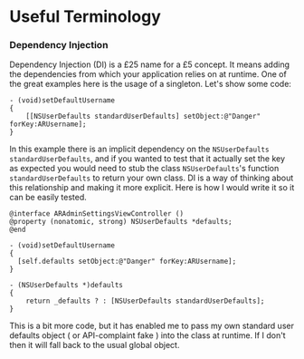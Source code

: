 # Useful Terminology

### Dependency Injection

Dependency Injection (DI) is a £25 name for a £5 concept. It means adding the dependencies from which your application relies on at runtime. One of the great examples here is the usage of a singleton. Let's show some code:

``` objc
- (void)setDefaultUsername
{
	[[NSUserDefaults standardUserDefaults] setObject:@"Danger" forKey:ARUsername];
}
```

In this example there is an implicit dependency on the `NSUserDefaults standardUserDefaults`, and if you wanted to test that it actually set the key as expected you would need to stub the class `NSUserDefaults`'s function `standardUserDefaults` to return your own class. DI is a way of thinking about this relationship and making it more explicit. Here is how I would write it so it can be easily tested.

``` objc
@interface ARAdminSettingsViewController ()
@property (nonatomic, strong) NSUserDefaults *defaults;
@end

- (void)setDefaultUsername
{
  [self.defaults setObject:@"Danger" forKey:ARUsername];
}

- (NSUserDefaults *)defaults
{
	return _defaults ? : [NSUserDefaults standardUserDefaults];
}
```
This is a bit more code, but it has enabled me to pass my own standard user defaults object ( or API-complaint fake ) into the class at runtime. If I don't then it will fall back to the usual global object.
